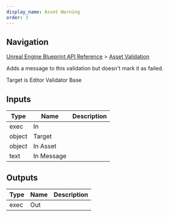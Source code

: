 ```yaml
---
display_name: Asset Warning
order: 3
---
```

## Navigation

[Unreal Engine Blueprint API Reference](https://dev.epicgames.com/documentation/en-us/unreal-engine/BlueprintAPI) > [Asset Validation](https://dev.epicgames.com/documentation/en-us/unreal-engine/BlueprintAPI/AssetValidation)

Adds a message to this validation but doesn't mark it as failed.

Target is Editor Validator Base

## Inputs

| Type | Name | Description |
| --- | --- | --- |
| exec | In |  |
| object | Target |  |
| object | In Asset |  |
| text | In Message |  |

## Outputs

| Type | Name | Description |
| --- | --- | --- |
| exec | Out |  |
